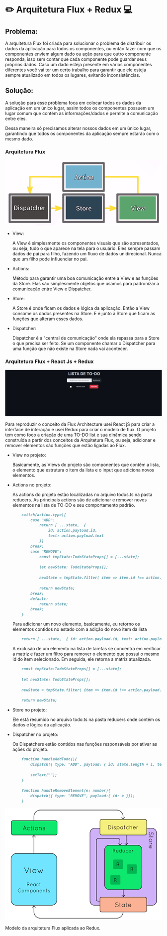 # :pencil2: Arquitetura Flux + Redux :computer:

## Problema:

A arquitetura Flux foi criada para solucionar o problema de distribuir os dados da aplicação para todos os componentes, ou 
então fazer com que os componentes enviem algum dado ou ação para que outro componente responda, isso sem contar que cada componente pode guardar seus próprios dados. Caso um dado esteja presente em vários componentes diferentes você vai ter um certo trabalho para garantir que ele esteja sempre atualizado em todos os lugares, evitando inconsistências.

## Solução:

A solução para esse problema foca em colocar todos os dados da aplicação em um único lugar, assim todos os componentes possuem um lugar comum que contém as informações/dados e permite a comunicação entre eles.

Dessa maneira só precisamos alterar nossos dados em um único lugar, garantindo que todos os componentes da aplicação sempre estarão com o mesmo dado.

### Arquitetura Flux

![ArqFlux](./README/arquitetura-do-flux.png.png)

* View:

    A View é simplesmente os componentes visuais que são apresentados, ou seja, tudo o que aparece na tela para o usuário. 
    Eles sempre passam dados de pai para filho, fazendo um fluxo de dados unidirecional. Nunca que um filho pode influenciar no pai.

* Actions:

    Método para garantir uma boa comunicação entre a View e as funções da Store. Elas são simplesmente objetos que usamos para padronizar a comunicação entre View e Dispatcher.

* Store:

    A Store é onde ficam os dados e lógica da aplicação. Então a View consome os dados presentes na Store. E é junto à Store que ficam as funções que alteram esses dados. 

* Dispatcher:

    Dispatcher é a "central de comunicação" onde ela repassa para a Store o que precisa ser feito. Se um componente chamar o Dispatcher para uma função que não existe na Store nada vai acontecer.

### Arquitetura Flux + React Js + Redux

![ArqFlux](./README/Exemplo.png)

Para reproduzir o conceito da Flux Architecture usei React jS para criar a interface de interação e usei Redux para criar o modelo de flux. O projeto tem como foco a criação de uma TO-DO list e sua dinâmica sendo construída a partir dos conceitos da Arquitetura Flux, ou seja, adicionar e remover elementos são funções que estão ligadas ao Flux.

- View no projeto: 

    Basicamente, as Views do projeto são componentes que contêm a lista, o elemento que estrutura o item da lista e o input que adiciona novos elementos.

- Actions no projeto: 

    As actions do projeto estão localizadas no arquivo todos.ts na pasta reducers. As principais actions são de adicionar e remover novos elementos na lista de TO-DO e seu comportamento padrão. 

    ```markdown
        switch(action.type){
            case "ADD": 
                return [ ...state,  {
                    id: action.payload.id,
                    text: action.payload.text
                }]
            break;
            case "REMOVE":
                const tmpState:TodoStateProps[] = [...state];

                let newState: TodoStateProps[];
        
                newState = tmpState.filter( item => item.id !== action.payload.id);
                
                return newState;
            break;
            default:
                return state;
            break;
        }
    ```

    Para adicionar um novo elemento, basicamente, eu retorno os elementos contidos no estado com a adição do novo item da lista 
    ```markdown
        return [ ...state,  { id: action.payload.id, text: action.payload.text }] 
     ```

    A exclusão de um elemento na lista de tarefas se concentra em verificar a matriz e fazer um filtro para remover o elemento que possui o mesmo id do item selecionado. Em seguida, ele retorna a matriz atualizada.

    ```markdown
        const tmpState:TodoStateProps[] = [...state];

        let newState: TodoStateProps[];

        newState = tmpState.filter( item => item.id !== action.payload.id);
        
        return newState;

    ```

- Store no projeto: 

    Ele está resumido no arquivo todo.ts na pasta reducers onde contém os dados e lógica da aplicação.

- Dispatcher no projeto: 

    Os Dispatchers estão contidos nas funções responsáveis ​​por ativar as ações do projeto.
    ```markdown
        function handleAddTodo(){
            dispatch({ type: "ADD", payload: { id: state.length + 1, text: text } });

            setText("");
        }

        function handleRemoveElement(e: number){
            dispatch({ type: "REMOVE", payload:{ id: e }});
        }
    ```

![ArqFlux](./README/imagem2.webp)

Modelo da arquitetura Flux aplicada ao Redux.


